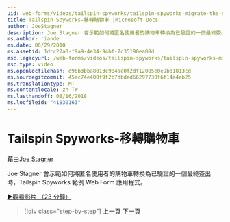 ```yaml
---
uid: web-forms/videos/tailspin-spyworks/tailspin-spyworks-migrate-the-shopping-cart
title: Tailspin Spyworks-移轉購物車 |Microsoft Docs
author: JoeStagner
description: Joe Stagner 會示範如何將匿名使用者的購物車轉換為已驗證的一個最終簽出時，Tailspin Spyworks 範例 Web F...
ms.author: riande
ms.date: 06/29/2010
ms.assetid: 1dcc27a0-f9a9-4e34-94bf-7c35190ea08d
msc.legacyurl: /web-forms/videos/tailspin-spyworks/tailspin-spyworks-migrate-the-shopping-cart
msc.type: video
ms.openlocfilehash: d96b3bba8013c984ae0f2df12085e0e9bd1813cd
ms.sourcegitcommit: 45ac74e400f9f2b7dbded66297730f6f14a4eb25
ms.translationtype: MT
ms.contentlocale: zh-TW
ms.lasthandoff: 08/16/2018
ms.locfileid: "41830163"
---
```

<a name="tailspin-spyworks---migrate-the-shopping-cart"></a>Tailspin Spyworks-移轉購物車
====================
藉由[Joe Stagner](https://github.com/JoeStagner)

Joe Stagner 會示範如何將匿名使用者的購物車轉換為已驗證的一個最終簽出時，Tailspin Spyworks 範例 Web Form 應用程式。

[&#9654;觀看影片 （23 分鐘）](https://channel9.msdn.com/Blogs/ASP-NET-Site-Videos/tailspin-spyworks-migrate-the-shopping-cart)

> [!div class="step-by-step"]
> [上一頁](tailspin-spyworks-update-the-shopping-cart.md)
> [下一頁](tailspin-spyworks-final-check-out.md)
